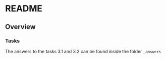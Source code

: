# README

## Overview

### Tasks

The answers to the tasks 3.1 and 3.2 can be found inside the folder `_answers`
